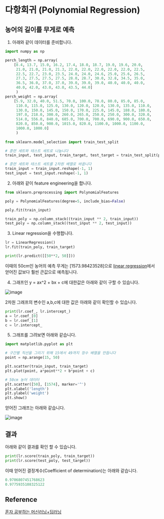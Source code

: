 # 다항회귀 (Polynomial Regression)

## 농어의 길이를 무게로 예측 

1) 아래와 같이 데이터를 준비합니다. 

```python
import numpy as np

perch_length = np.array(
    [8.4, 13.7, 15.0, 16.2, 17.4, 18.0, 18.7, 19.0, 19.6, 20.0, 
     21.0, 21.0, 21.0, 21.3, 22.0, 22.0, 22.0, 22.0, 22.0, 22.5, 
     22.5, 22.7, 23.0, 23.5, 24.0, 24.0, 24.6, 25.0, 25.6, 26.5, 
     27.3, 27.5, 27.5, 27.5, 28.0, 28.7, 30.0, 32.8, 34.5, 35.0, 
     36.5, 36.0, 37.0, 37.0, 39.0, 39.0, 39.0, 40.0, 40.0, 40.0, 
     40.0, 42.0, 43.0, 43.0, 43.5, 44.0]
     )
perch_weight = np.array(
    [5.9, 32.0, 40.0, 51.5, 70.0, 100.0, 78.0, 80.0, 85.0, 85.0, 
     110.0, 115.0, 125.0, 130.0, 120.0, 120.0, 130.0, 135.0, 110.0, 
     130.0, 150.0, 145.0, 150.0, 170.0, 225.0, 145.0, 188.0, 180.0, 
     197.0, 218.0, 300.0, 260.0, 265.0, 250.0, 250.0, 300.0, 320.0, 
     514.0, 556.0, 840.0, 685.0, 700.0, 700.0, 690.0, 900.0, 650.0, 
     820.0, 850.0, 900.0, 1015.0, 820.0, 1100.0, 1000.0, 1100.0, 
     1000.0, 1000.0]
     )
     
from sklearn.model_selection import train_test_split

# 훈련 세트와 테스트 세트로 나눕니다
train_input, test_input, train_target, test_target = train_test_split(perch_length, perch_weight, random_state=42)

# 훈련 세트와 테스트 세트를 2차원 배열로 바꿉니다
train_input = train_input.reshape(-1, 1)
test_input = test_input.reshape(-1, 1)
```

2) 아래와 같이 feature engineering을 합니다. 

```python
from sklearn.preprocessing import PolynomialFeatures

poly = PolynomialFeatures(degree=5, include_bias=False)

poly.fit(train_input)

train_poly = np.column_stack((train_input ** 2, train_input))
test_poly = np.column_stack((test_input ** 2, test_input))
```

3) Linear regression을 수행합니다. 

```python
lr = LinearRegression()
lr.fit(train_poly, train_target)

print(lr.predict([[50**2, 50]]))
````

이때의 50cm인 농어의 예측 무게는 [1573.98423528]으로 [linear regression](https://github.com/kyopark2014/ML-Algorithms/blob/main/linear-regression.md)에서 얻어진 값보다 훨씬 큰값으로 예측됩니다.  


4) 그래프인 y = ax^2 + bx + c에 대한값은 아래와 같이 구할 수 있습니다.

![image](https://user-images.githubusercontent.com/52392004/185797217-f8fdae5b-64f1-4f48-93fe-112a2d295115.png)

2차원 그래프의 변수인 a,b,c에 대한 값은 아래와 같이 확인할 수 있습니다. 

```python
print(lr.coef_, lr.intercept_)
a = lr.coef_[0]
b = lr.coef_[1]
c = lr.intercept_
```

5) 그래프를 그려보면 아래와 같습니다. 

```python
import matplotlib.pyplot as plt

# 구간별 직선을 그리기 위해 15에서 49까지 정수 배열을 만듭니다
point = np.arange(15, 50)

plt.scatter(train_input, train_target)
plt.plot(point, a*point**2 + b*point + c)

# 50cm 농어 데이터
plt.scatter([50], [1574], marker='^')
plt.xlabel('length')
plt.ylabel('weight')
plt.show()
```

얻어진 그래프는 아래와 같습니다. 

![image](https://user-images.githubusercontent.com/52392004/185797100-ea3dfb8e-03a7-4317-8729-e406c14d1248.png)


## 결과 

아래와 같이 결과를 확인 할 수 있습니다. 

```python
print(lr.score(train_poly, train_target))
print(lr.score(test_poly, test_target))
```

이때 얻어진 결정계수(Coefficient of determination)는 아래와 같습니다. 

```c
0.9706807451768623
0.9775935108325122
```

## Reference

[혼자 공부하는 머신러닝+딥러닝](https://github.com/rickiepark/hg-mldl)
